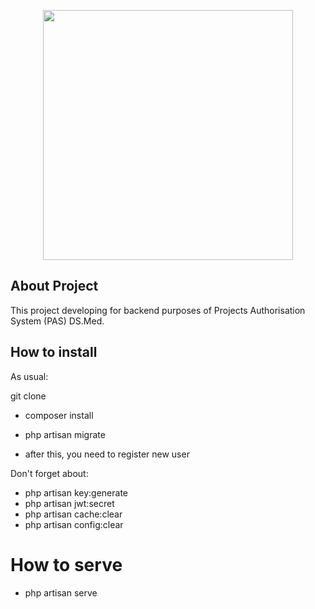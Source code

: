 <p align="center"><a href="https://ds-med.ru" target="_blank"><img src="https://ds-med.ru/wp-content/uploads/2020/03/logoDS-1.png" width="400"></a></p>

## About Project

This project developing for backend purposes of Projects Authorisation System (PAS) DS.Med.

## How to install
As usual:

git clone

- composer install

- php artisan migrate

- after this, you need to register new user

Don't forget about: 
- php artisan key:generate
- php artisan jwt:secret
- php artisan cache:clear
- php artisan config:clear

# How to serve
- php artisan serve
